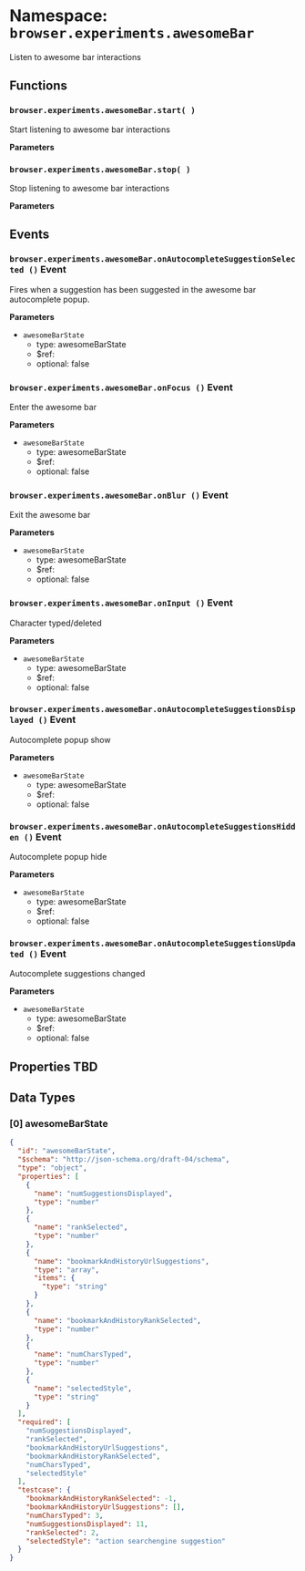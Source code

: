 # Namespace: `browser.experiments.awesomeBar`

Listen to awesome bar interactions

## Functions

### `browser.experiments.awesomeBar.start( )`

Start listening to awesome bar interactions

**Parameters**

### `browser.experiments.awesomeBar.stop( )`

Stop listening to awesome bar interactions

**Parameters**

## Events

### `browser.experiments.awesomeBar.onAutocompleteSuggestionSelected ()` Event

Fires when a suggestion has been suggested in the awesome bar autocomplete popup.

**Parameters**

* `awesomeBarState`
  * type: awesomeBarState
  * $ref:
  * optional: false

### `browser.experiments.awesomeBar.onFocus ()` Event

Enter the awesome bar

**Parameters**

* `awesomeBarState`
  * type: awesomeBarState
  * $ref:
  * optional: false

### `browser.experiments.awesomeBar.onBlur ()` Event

Exit the awesome bar

**Parameters**

* `awesomeBarState`
  * type: awesomeBarState
  * $ref:
  * optional: false

### `browser.experiments.awesomeBar.onInput ()` Event

Character typed/deleted

**Parameters**

* `awesomeBarState`
  * type: awesomeBarState
  * $ref:
  * optional: false

### `browser.experiments.awesomeBar.onAutocompleteSuggestionsDisplayed ()` Event

Autocomplete popup show

**Parameters**

* `awesomeBarState`
  * type: awesomeBarState
  * $ref:
  * optional: false

### `browser.experiments.awesomeBar.onAutocompleteSuggestionsHidden ()` Event

Autocomplete popup hide

**Parameters**

* `awesomeBarState`
  * type: awesomeBarState
  * $ref:
  * optional: false

### `browser.experiments.awesomeBar.onAutocompleteSuggestionsUpdated ()` Event

Autocomplete suggestions changed

**Parameters**

* `awesomeBarState`
  * type: awesomeBarState
  * $ref:
  * optional: false

## Properties TBD

## Data Types

### [0] awesomeBarState

```json
{
  "id": "awesomeBarState",
  "$schema": "http://json-schema.org/draft-04/schema",
  "type": "object",
  "properties": [
    {
      "name": "numSuggestionsDisplayed",
      "type": "number"
    },
    {
      "name": "rankSelected",
      "type": "number"
    },
    {
      "name": "bookmarkAndHistoryUrlSuggestions",
      "type": "array",
      "items": {
        "type": "string"
      }
    },
    {
      "name": "bookmarkAndHistoryRankSelected",
      "type": "number"
    },
    {
      "name": "numCharsTyped",
      "type": "number"
    },
    {
      "name": "selectedStyle",
      "type": "string"
    }
  ],
  "required": [
    "numSuggestionsDisplayed",
    "rankSelected",
    "bookmarkAndHistoryUrlSuggestions",
    "bookmarkAndHistoryRankSelected",
    "numCharsTyped",
    "selectedStyle"
  ],
  "testcase": {
    "bookmarkAndHistoryRankSelected": -1,
    "bookmarkAndHistoryUrlSuggestions": [],
    "numCharsTyped": 3,
    "numSuggestionsDisplayed": 11,
    "rankSelected": 2,
    "selectedStyle": "action searchengine suggestion"
  }
}
```
